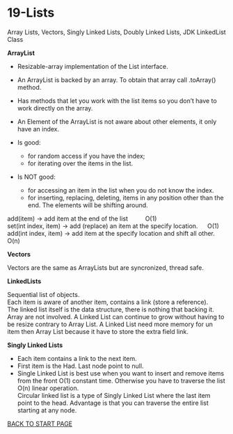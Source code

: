 # 19-Lists
Array Lists, Vectors, Singly Linked Lists, Doubly Linked Lists, JDK LinkedList Class
  
**ArrayList**
  -  Resizable-array implementation of the List interface.  
  -  An ArrayList is backed by an array. To obtain that array  call .toArray() method.  
  -  Has methods that let you work with the list items so you don’t have to work directly on the array.
  -  An Element of the ArrayList is not aware about other elements, it only have an index.  

  - Is good:   
    -  for random access if you have the index;  
    -  for iterating over the items in the list.
  - Is NOT good:
    - for accessing an item in the list when you do not know the index.  
    - for inserting, replacing, deleting,  items in any position other than the end. The elements will be shifting around.
    
add(item)  -> add item at the end of the list	&emsp; &emsp;   	O(1)  
set(int index, item) -> add (replace) an item at the specify location. &emsp;   	O(1)  
add(int index, item) -> add item at the specify location and shift all other. &emsp;    	O(n)  
  


**Vectors**  

Vectors are the same as ArrayLists but are syncronized, thread safe.  
 
 
**LinkedLists**  

Sequential list of objects.  
Each item is aware of another item, contains a link (store a reference).   
The linked list itself is the data structure, there is nothing that backing it. Array are not involved. 
A Linked List can continue to grow without having to be resize contrary to Array List.
A Linked List need more memory for un item then Array List because it have to store the extra field link.


**Singly Linked Lists**   

-  Each item contains a link to the next item.  
-  First item is the Had. Last node point to null.  
-  Single Linked List is best use when you want to insert and remove items from the front O(1) constant time. Otherwise you have to traverse the list O(n) linear operation.  
Circular linked list is a type of Singly Linked List where the last item point to the head. Advantage is that you can traverse the entire list starting at any node.




  
  [BACK TO START PAGE](https://github.com/FlorescuAndrei/Start.git)
